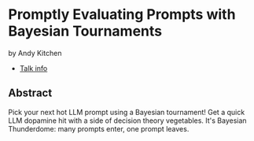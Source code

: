 # Promptly Evaluating Prompts with Bayesian Tournaments
by Andy Kitchen
* [Talk info](https://amsterdam2023.pydata.org/cfp/talk/HZB8JU/)
## Abstract
Pick your next hot LLM prompt using a Bayesian tournament! Get a quick LLM dopamine hit with a side of decision theory vegetables. It's Bayesian Thunderdome: many prompts enter, one prompt leaves.

